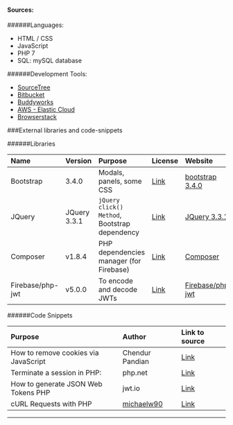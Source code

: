 #### Sources:

######Languages:
* HTML / CSS
* JavaScript
* PHP 7
* SQL: mySQL database

######Development Tools:

 - [SourceTree](https://www.sourcetreeapp.com/)
 - [Bitbucket](https://bitbucket.org)
 - [Buddyworks](https://buddy.works/)
 - [AWS - Elastic Cloud](https://aws.amazon.com/ec2/)
 - [Browserstack](https://www.browserstack.com/)


###External libraries and code-snippets

######Libraries

| Name | Version | Purpose | License | Website |
|:------- |:----- |:----- |:----- |:----- |
| Bootstrap | 3.4.0 | Modals, panels, some CSS | [Link](https://getbootstrap.com/docs/4.0/about/license/) |  [bootstrap 3.4.0](https://getbootstrap.com/docs/3.4/getting-started/#download) |
| JQuery | JQuery 3.3.1 | `jQuery click() Method`, Bootstrap dependency | [Link](https://jquery.org/license/) | [JQuery 3.3.1](https://developers.google.com/speed/libraries/#jquery) |
| Composer | v1.8.4 | PHP dependencies manager (for Firebase) | [Link](https://github.com/composer/composer/blob/master/LICENSE) | [Composer](https://getcomposer.org/) |
| Firebase/php-jwt | v5.0.0 | To encode and decode JWTs | [Link](https://github.com/firebase/php-jwt/blob/master/LICENSE) |  [Firebase/php-jwt](https://github.com/firebase/php-jwt) |

######Code Snippets

| Purpose | Author | Link to source |
|:------- |:----- |:----- |
| How to remove cookies via JavaScript | Chendur Pandian | [Link](https://stackoverflow.com/questions/2144386/how-to-delete-a-cookie ) |
| Terminate a session in PHP: | php.net | [Link](https://php.net/manual/en/function.session-destroy.php) |
| How to generate JSON Web Tokens PHP| jwt.io | [Link](https://jwt.io/introduction/) |
| cURL Requests with PHP | [michaelw90](https://twitter.com/michaelw90) | [Link](https://codular.com/curl-with-php) |

---
